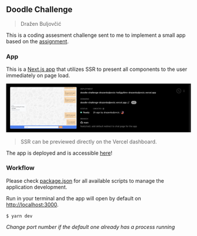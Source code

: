 ## Doodle Challenge

> Dražen Buljovčić

This is a coding assesment challenge sent to me to implement a small app based on the [assignment](https://github.com/DoodleScheduling/hiring-challenges/tree/master/frontend-engineer).

### App

This is a [Next.js app](https://nextjs.org/docs/getting-started) that utilizes SSR to present all components to the user immediately on page load.

![ssr-preview](public/ssr-preview.png)

> SSR can be previewed directly on the Vercel dashboard.

The app is deployed and is accessible [here](https://doodle-challenge-drazenbuljovcic.vercel.app/chat)!

### Workflow

Please check [package.json](package.json) for all available scripts to manage the application development.

Run in your terminal and the app will open by default on [http://localhost:3000](http://localhost:3000).

```
$ yarn dev
```

_Change port number if the default one already has a process running_
